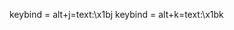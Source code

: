 <!-- # used for Ghostty to enable moving up or down-->
keybind = alt+j=text:\x1bj
keybind = alt+k=text:\x1bk
